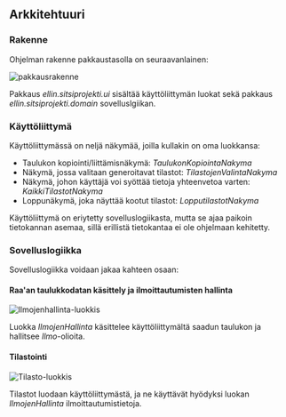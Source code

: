## Arkkitehtuuri ## 

### Rakenne ###

Ohjelman rakenne pakkaustasolla on seuraavanlainen:

![pakkausrakenne](https://github.com/ellikiiski/ot-harjoitustyo/blob/master/kuvat/otpaska1.jpg)

Pakkaus *ellin.sitsiprojekti.ui* sisältää käyttöliittymän luokat sekä pakkaus *ellin.sitsiprojekti.domain* sovelluslgiikan.

### Käyttöliittymä ###

Käyttöliittymässä on neljä näkymää, joilla kullakin on oma luokkansa:
* Taulukon kopiointi/liittämisnäkymä: *TaulukonKopiointaNakyma*
* Näkymä, jossa valitaan generoitavat tilastot: *TilastojenValintaNakyma*
* Näkymä, johon käyttäjä voi syöttää tietoja yhteenvetoa varten: *KaikkiTilastotNakyma*
* Loppunäkymä, joka näyttää kootut tilastot: *LopputilastotNakyma*

Käyttöliittymä on eriytetty sovelluslogiikasta, mutta se ajaa paikoin tietokannan asemaa, sillä erillistä tietokantaa ei ole ohjelmaan kehitetty.

### Sovelluslogiikka ###

Sovelluslogiikka voidaan jakaa kahteen osaan:

#### Raa'an taulukkodatan käsittely ja ilmoittautumisten hallinta ####

![Ilmojenhallinta-luokkis](https://github.com/ellikiiski/ot-harjoitustyo/blob/master/kuvat/otpaska2.jpg)

Luokka *IlmojenHallinta* käsittelee käyttöliittymältä saadun taulukon ja hallitsee *Ilmo*-olioita.

#### Tilastointi ####

![Tilasto-luokkis](https://github.com/ellikiiski/ot-harjoitustyo/blob/master/kuvat/otpaska3.jpg)

Tilastot luodaan käyttöliittymästä, ja ne käyttävät hyödyksi luokan *IlmojenHallinta* ilmoittautumistietoja.
